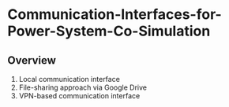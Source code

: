 # Communication-Interfaces-for-Power-System-Co-Simulation
## Overview
1. Local communication interface 
2. File-sharing approach via Google Drive
3. VPN-based communication interface
